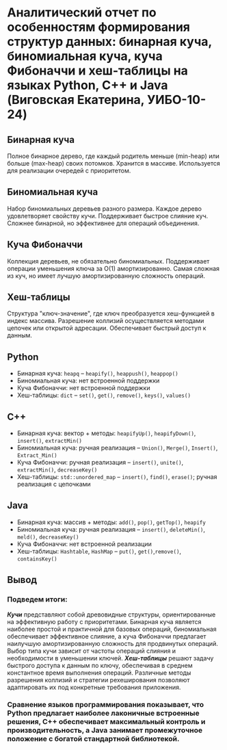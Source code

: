 # Аналитический отчет по особенностям формирования структур данных: бинарная куча, биномиальная куча, куча Фибоначчи и хеш-таблицы на языках Python, C++ и Java (Виговская Екатерина, УИБО-10-24)

## Бинарная куча
Полное бинарное дерево, где каждый родитель меньше (min-heap) или больше (max-heap) своих потомков. Хранится в массиве. Используется для реализации очередей с приоритетом.

## Биномиальная куча
Набор биномиальных деревьев разного размера. Каждое дерево удовлетворяет свойству кучи. Поддерживает быстрое слияние куч. Сложнее бинарной, но эффективнее для операций объединения.

## Куча Фибоначчи
Коллекция деревьев, не обязательно биномиальных. Поддерживает операции уменьшения ключа за O(1) амортизированно. Самая сложная из куч, но имеет лучшую амортизированную сложность операций.

## Хеш-таблицы
Структура "ключ-значение", где ключ преобразуется хеш-функцией в индекс массива. Разрешение коллизий осуществляется методами цепочек или открытой адресации. Обеспечивает быстрый доступ к данным.

## Python
- Бинарная куча: ```heapq``` – ```heapify()```, ```heappush()```, ```heappop()```
- Биномиальная куча: нет встроенной поддержки
- Куча Фибоначчи: нет встроенной поддержки
- Хеш-таблицы: ```dict``` – ```set()```, ```get()```, ```remove()```, ```keys()```, ```values()```

## C++
- Бинарная куча: вектор + методы: ```heapifyUp()```, ```heapifyDown()```, ```insert()```, ```extractMin()```
- Биномиальная куча: ручная реализация – ```Union()```, ```Merge()```, ```Insert()```, ```Extract_Min()```
- Куча Фибоначчи: ручная реализация – ```insert()```, ```unite()```, ```extractMin()```, ```decreaseKey()```
- Хеш-таблицы: ```std::unordered_map``` – ```insert()```, ```find()```, ```erase()```; ручная реализация с цепочками

## Java
- Бинарная куча: массив + методы: ```add()```, ```pop()```, ```getTop()```, ```heapify```
- Биномиальная куча: ручная реализация – ```insert()```, ```deleteMin()```, ```meld()```, ```decreaseKey()```
- Куча Фибоначчи: нет встроенной реализации
- Хеш-таблицы: ```Hashtable```, ```HashMap``` – ```put()```, ```get()```,```remove()```, ```containsKey()```

## Вывод
### Подведем итоги: 
***Кучи*** представляют собой древовидные структуры, ориентированные на эффективную работу с приоритетами. Бинарная куча является наиболее простой и практичной для базовых операций, биномиальная обеспечивает эффективное слияние, а куча Фибоначчи предлагает наилучшую амортизированную сложность для продвинутых операций. Выбор типа кучи зависит от частоты операций слияния и необходимости в уменьшении ключей. ***Хеш-таблицы*** решают задачу быстрого доступа к данным по ключу, обеспечивая в среднем константное время выполнения операций. Различные методы разрешения коллизий и стратегии рехеширования позволяют адаптировать их под конкретные требования приложения.
### Сравнение языков программирования показывает, что Python предлагает наиболее лаконичные встроенные решения, C++ обеспечивает максимальный контроль и производительность, а Java занимает промежуточное положение с богатой стандартной библиотекой.
